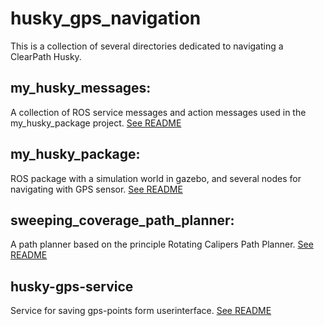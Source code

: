 # husky_gps_navigation
This is a collection of several directories dedicated to navigating a ClearPath Husky.

## my_husky_messages:
A collection of ROS service messages and action messages used in the my_husky_package project.
[See README](https://github.com/Stian-Isene/husky_gps_navigation/blob/main/my_husky_messages/README.md)

## my_husky_package:
ROS package with a simulation world in gazebo, and several nodes for navigating with GPS sensor.
[See README](https://github.com/Stian-Isene/husky_gps_navigation/blob/main/my_husky_package/README.md)

## sweeping_coverage_path_planner:
A path planner based on the principle Rotating Calipers Path Planner.
[See README](https://github.com/Stian-Isene/husky_gps_navigation/blob/main/sweeping_coverage_path_planner/README.md)

## husky-gps-service
Service for saving gps-points form userinterface.
[See README](https://github.com/Stian-Isene/husky_gps_navigation/blob/main/husky-gps-service/README.md)
